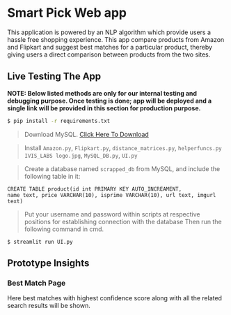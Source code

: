 # Smart Pick Web app

This application is powered by an NLP algorithm which provide users a
hassle free shopping experience. This app compare products from Amazon
and Flipkart and suggest best matches for a particular product, thereby
giving users a direct comparison between products from the two sites.

## Live Testing The App
<STRONG>NOTE: Below listed methods are only for our internal testing and debugging
purpose. Once testing is done; app will be deployed and a single link will be
provided in this section for production purpose. </STRONG>  
```sh
$ pip install -r requirements.txt
```
> Download MySQL. <a href="https://dev.mysql.com/downloads/installer/" target="_blank">Click Here To Download</a>

>Install `Amazon.py`, `Flipkart.py`, `distance_matrices.py`, `helperfuncs.py`
`IVIS_LABS logo.jpg`, `MySQL_DB.py`, `UI.py`

> Create a database named `scrapped_db` from MySQL, and include the following table in it:

```shell script
CREATE TABLE product(id int PRIMARY KEY AUTO_INCREAMENT,
name text, price VARCHAR(10), isprime VARCHAR(10), url text, imgurl text)
```

> Put your username and password within scripts at respective positions
>for establishing connection with the database Then run the following command in cmd.

```shell script
$ streamlit run UI.py
```

## Prototype Insights
### Best Match Page
Here best matches with highest confidence score along with all the related search results will be shown.
